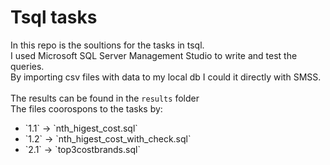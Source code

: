 # Tsql tasks
In this repo is the soultions for the tasks in tsql.<br>
I used Microsoft SQL Server Management Studio to write and test the queries. <br>
By importing csv files with data to my local db I could it directly with SMSS.<br><br>
The results can be found in the `results` folder<br>
The files coorospons to the tasks by:
<ul> 
	<li> `1.1` -> `nth_higest_cost.sql`
	<li> `1.2` -> `nth_higest_cost_with_check.sql` 
	<li> `2.1` -> `top3costbrands.sql`

</ul>